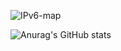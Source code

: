 ![IPv6-map](https://github.com/NetFoxQwQ/NetFoxQwQ/blob/main/map.png)

![Anurag's GitHub stats](https://github-readme-stats.vercel.app/api?username=NetFoxQwQ)
